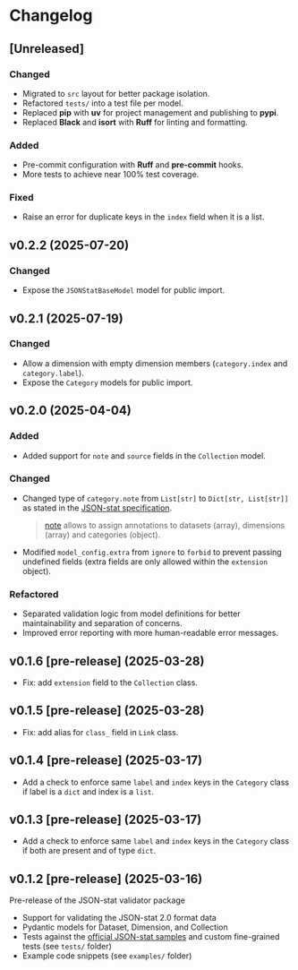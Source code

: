 # Changelog

## [Unreleased]

### Changed

- Migrated to `src` layout for better package isolation.
- Refactored `tests/` into a test file per model.
- Replaced **pip** with **uv** for project management and publishing to **pypi**.
- Replaced **Black** and **isort** with **Ruff** for linting and formatting.

### Added

- Pre-commit configuration with **Ruff** and **pre-commit** hooks.
- More tests to achieve near 100% test coverage.

### Fixed

- Raise an error for duplicate keys in the `index` field when it is a list.

## v0.2.2 (2025-07-20)

### Changed

- Expose the `JSONStatBaseModel` model for public import.

## v0.2.1 (2025-07-19)

### Changed

- Allow a dimension with empty dimension members (`category.index` and `category.label`).
- Expose the `Category` models for public import.

## v0.2.0 (2025-04-04)

### Added

- Added support for `note` and `source` fields in the `Collection` model.

### Changed

- Changed type of `category.note` from `List[str]` to `Dict[str, List[str]]` as stated in the [JSON-stat specification](https://json-stat.org/full/#note).

  > [note](https://json-stat.org/full/#note) allows to assign annotations to datasets (array), dimensions (array) and categories (object).
  >
- Modified `model_config.extra` from `ignore` to `forbid` to prevent passing undefined fields (extra fields are only allowed within the `extension` object).

### Refactored

- Separated validation logic from model definitions for better maintainability and separation of concerns.
- Improved error reporting with more human-readable error messages.

## v0.1.6 [pre-release] (2025-03-28)

- Fix: add `extension` field to the `Collection` class.

## v0.1.5 [pre-release] (2025-03-28)

- Fix: add alias for `class_` field in `Link` class.

## v0.1.4 [pre-release] (2025-03-17)

- Add a check to enforce same `label` and `index` keys in the `Category` class if label is a `dict` and index is a `list`.

## v0.1.3 [pre-release] (2025-03-17)

- Add a check to enforce same `label` and `index` keys in the `Category` class if both are present and of type `dict`.

## v0.1.2 [pre-release] (2025-03-16)

Pre-release of the JSON-stat validator package

- Support for validating the JSON-stat 2.0 format data
- Pydantic models for Dataset, Dimension, and Collection
- Tests against the [official JSON-stat samples](https://json-stat.org/samples/collection.json) and custom fine-grained tests (see `tests/` folder)
- Example code snippets (see `examples/` folder)
